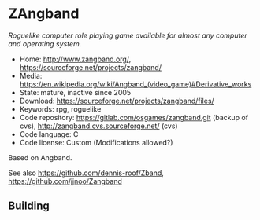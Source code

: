 # ZAngband

_Roguelike computer role playing game available for almost any computer and operating system._

- Home: http://www.zangband.org/, https://sourceforge.net/projects/zangband/
- Media: https://en.wikipedia.org/wiki/Angband_(video_game)#Derivative_works
- State: mature, inactive since 2005
- Download: https://sourceforge.net/projects/zangband/files/
- Keywords: rpg, roguelike
- Code repository: https://gitlab.com/osgames/zangband.git (backup of cvs), http://zangband.cvs.sourceforge.net/ (cvs)
- Code language: C
- Code license: Custom (Modifications allowed?)

Based on Angband.

See also https://github.com/dennis-roof/Zband, https://github.com/jjnoo/Zangband

## Building

